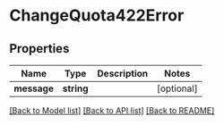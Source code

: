 # ChangeQuota422Error

## Properties
Name | Type | Description | Notes
------------ | ------------- | ------------- | -------------
**message** | **string** |  | [optional] 

[[Back to Model list]](../../README.md#documentation-for-models) [[Back to API list]](../../README.md#documentation-for-api-endpoints) [[Back to README]](../../README.md)

